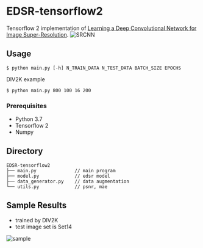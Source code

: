 # EDSR-tensorflow2
Tensorflow 2 implementation of [Learning a Deep Convolutional Network for Image Super-Resolution](https://arxiv.org/abs/1501.00092).
![SRCNN](https://user-images.githubusercontent.com/45455072/82465244-08e5c980-9afa-11ea-8db2-0458af007012.png)  

## Usage
```
$ python main.py [-h] N_TRAIN_DATA N_TEST_DATA BATCH_SIZE EPOCHS 
```
DIV2K example
```
$ python main.py 800 100 16 200
```
### Prerequisites
- Python 3.7
- Tensorflow 2
- Numpy

## Directory
```
EDSR-tensorflow2
├── main.py              // main program
├── model.py             // edsr model
├── data_generator.py    // data augmentation
└── utils.py             // psnr, mae
```

## Sample Results
- trained by DIV2K
- test image set is Set14  

  
![sample](https://user-images.githubusercontent.com/45455072/91014943-468c4e00-e625-11ea-891e-ed2210184ba7.png)
